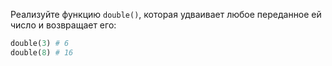 
Реализуйте функцию `double()`, которая удваивает любое переданное ей число и возвращает его:

```ruby
double(3) # 6
double(8) # 16
```
